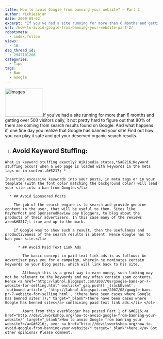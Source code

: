 ```yaml
---
title: How to avoid Google from banning your website? – Part 2
author: richiesajan
date: 2009-09-02
excerpt: "If you've had a site running for more than 6 months and getting over 500 visitors daily, it not pretty hard to figure out that 80% of them are coming from search results found on Google. And what happens if, one fine day you realize that Google has banned your site! Find out how you can play it safe and get your deserved organic search results. "
url: /how-to-avoid-google-from-banning-your-website-part-2/
robotsmeta:
  - index,follow
views:
  - 16
dsq_thread_id:
  - 2947101268
categories:
  - Tips
tags:
  - Ban
  - Google
---
```

<img class="alignleft size-full wp-image-13635" src="http://cdn.devilsworkshop.org/files/2009/09/images.jpeg" alt="images" width="125" height="92" />If you&#8217;ve had a site running for more than 6 months and getting over 500 visitors daily, it not pretty hard to figure out that 80% of them are coming from search results found on Google. And what happens if, one fine day you realize that Google has banned your site! Find out how you can play it safe and get your deserved organic search results.

<!--more-->

  1. ## Avoid Keyword Stuffing:
    
    What is keyword stuffing exactly? Wikipedia states,*&#8216;Keyword stuffing occurs when a web page is loaded with keywords in the meta tags or in content.&#8217; *
    
    Inserting excessive keywords into your posts, in meta tags or in your template (with the font color matching the background color) will lead your site into a ban from Google.</li> 
    
      * ## Avoid Sponsored Posts
        
        The job of the search engine is to search and provide genuine content to the user, that will be useful to them. Sites like PayPerPost and SponseredReview pay bloggers, to blog about the products of their advertisers. In this case many of the reviews aren&#8217;t true and up to the mark.
        
        If Google was to show such a result, then the usefulness and productiveness of the search results is absent. Hence Google has to ban your site.</li> 
        
          * ## Avoid Paid Text Link Ads
            
            The basic concept in paid text link ads is as follows: An advertiser pays you for a campaign, wherein he nominates certain keywords on your blog posts, which will link back to his site.
            
            Although this is a great way to earn money, such linking may not be relevant to the keywords and may often contain spam contents. Hence <a href="http://labnol.blogspot.com/2007/08/google-bans-pr-7-website-for-selling.html" onclick="_gaq.push(['_trackEvent', 'outbound-article', 'http://labnol.blogspot.com/2007/08/google-bans-pr-7-website-for-selling.html', 'there have been cases where Google has benned sites']);" target="_blank">there have been cases where Google has benned sites</a> containing paid text link ads.</li> </ol> 
            
            Apart from this everblogger has posted Part 1 of &#8216;<a href="http://devilsworkshop.org/how-to-avoid-google-from-banning-your-website/" target="_blank">How to avoid Google from banning your website?</a>&#8216;, over <a href="http://devilsworkshop.org/how-to-avoid-google-from-banning-your-website/" target="_blank">here.</a> Got other opinions? Please comment.
